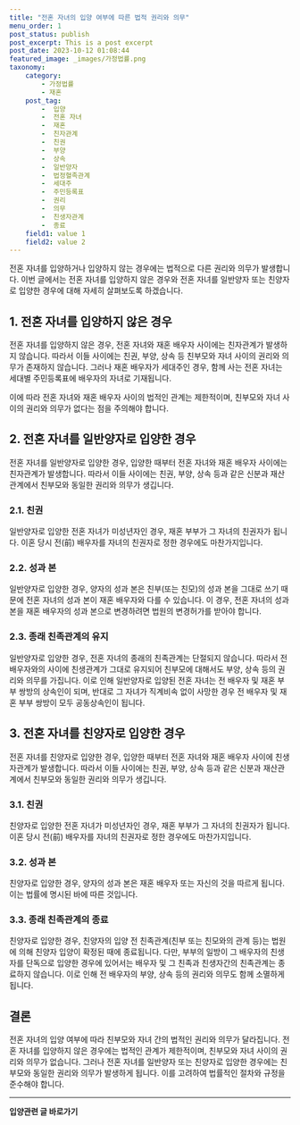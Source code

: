 ```yaml
---
title: "전혼 자녀의 입양 여부에 따른 법적 권리와 의무"
menu_order: 1
post_status: publish
post_excerpt: This is a post excerpt
post_date: 2023-10-12 01:08:44
featured_image: _images/가정법률.png
taxonomy:
    category:
        - 가정법률
        - 재혼
    post_tag:
        -  입양
        -  전혼 자녀
        -  재혼
        -  친자관계
        -  친권
        -  부양
        -  상속
        -  일반양자
        -  법정혈족관계
        -  세대주
        -  주민등록표
        -  권리
        -  의무
        -  친생자관계
        -  종료
    field1: value 1
    field2: value 2
---
```



전혼 자녀를 입양하거나 입양하지 않는 경우에는 법적으로 다른 권리와 의무가 발생합니다. 이번 글에서는 전혼 자녀를 입양하지 않은 경우와 전혼 자녀를 일반양자 또는 친양자로 입양한 경우에 대해 자세히 살펴보도록 하겠습니다.

## 1. 전혼 자녀를 입양하지 않은 경우

전혼 자녀를 입양하지 않은 경우, 전혼 자녀와 재혼 배우자 사이에는 친자관계가 발생하지 않습니다. 따라서 이들 사이에는 친권, 부양, 상속 등 친부모와 자녀 사이의 권리와 의무가 존재하지 않습니다. 그러나 재혼 배우자가 세대주인 경우, 함께 사는 전혼 자녀는 세대별 주민등록표에 배우자의 자녀로 기재됩니다.

이에 따라 전혼 자녀와 재혼 배우자 사이의 법적인 관계는 제한적이며, 친부모와 자녀 사이의 권리와 의무가 없다는 점을 주의해야 합니다.

## 2. 전혼 자녀를 일반양자로 입양한 경우

전혼 자녀를 일반양자로 입양한 경우, 입양한 때부터 전혼 자녀와 재혼 배우자 사이에는 친자관계가 발생합니다. 따라서 이들 사이에는 친권, 부양, 상속 등과 같은 신분과 재산관계에서 친부모와 동일한 권리와 의무가 생깁니다.

### 2.1. 친권

일반양자로 입양한 전혼 자녀가 미성년자인 경우, 재혼 부부가 그 자녀의 친권자가 됩니다. 이혼 당시 전(前) 배우자를 자녀의 친권자로 정한 경우에도 마찬가지입니다.

### 2.2. 성과 본

일반양자로 입양한 경우, 양자의 성과 본은 친부(또는 친모)의 성과 본을 그대로 쓰기 때문에 전혼 자녀의 성과 본이 재혼 배우자와 다를 수 있습니다. 이 경우, 전혼 자녀의 성과 본을 재혼 배우자의 성과 본으로 변경하려면 법원의 변경허가를 받아야 합니다.

### 2.3. 종래 친족관계의 유지

일반양자로 입양한 경우, 전혼 자녀의 종래의 친족관계는 단절되지 않습니다. 따라서 전 배우자와의 사이에 친생관계가 그대로 유지되어 친부모에 대해서도 부양, 상속 등의 권리와 의무를 가집니다. 이로 인해 일반양자로 입양된 전혼 자녀는 전 배우자 및 재혼 부부 쌍방의 상속인이 되며, 반대로 그 자녀가 직계비속 없이 사망한 경우 전 배우자 및 재혼 부부 쌍방이 모두 공동상속인이 됩니다.

## 3. 전혼 자녀를 친양자로 입양한 경우

전혼 자녀를 친양자로 입양한 경우, 입양한 때부터 전혼 자녀와 재혼 배우자 사이에 친생자관계가 발생합니다. 따라서 이들 사이에는 친권, 부양, 상속 등과 같은 신분과 재산관계에서 친부모와 동일한 권리와 의무가 생깁니다.

### 3.1. 친권

친양자로 입양한 전혼 자녀가 미성년자인 경우, 재혼 부부가 그 자녀의 친권자가 됩니다. 이혼 당시 전(前) 배우자를 자녀의 친권자로 정한 경우에도 마찬가지입니다.

### 3.2. 성과 본

친양자로 입양한 경우, 양자의 성과 본은 재혼 배우자 또는 자신의 것을 따르게 됩니다. 이는 법률에 명시된 바에 따른 것입니다.

### 3.3. 종래 친족관계의 종료

친양자로 입양한 경우, 친양자의 입양 전 친족관계(친부 또는 친모와의 관계 등)는 법원에 의해 친양자 입양이 확정된 때에 종료됩니다. 다만, 부부의 일방이 그 배우자의 친생자를 단독으로 입양한 경우에 있어서는 배우자 및 그 친족과 친생자간의 친족관계는 종료하지 않습니다. 이로 인해 전 배우자의 부양, 상속 등의 권리와 의무도 함께 소멸하게 됩니다.

## 결론

전혼 자녀의 입양 여부에 따라 친부모와 자녀 간의 법적인 권리와 의무가 달라집니다. 전혼 자녀를 입양하지 않은 경우에는 법적인 관계가 제한적이며, 친부모와 자녀 사이의 권리와 의무가 없습니다. 그러나 전혼 자녀를 일반양자 또는 친양자로 입양한 경우에는 친부모와 동일한 권리와 의무가 발생하게 됩니다. 이를 고려하여 법률적인 절차와 규정을 준수해야 합니다.


<!-- wp:separator -->
<hr class="wp-block-separator has-alpha-channel-opacity"/>
<!-- /wp:separator -->
<!-- wp:group {"backgroundColor":"base","layout":{"type":"constrained"}} -->
<div class="wp-block-group has-base-background-color has-background">
<!-- wp:paragraph {"align":"center","fontSize":"large"} -->
<p class="has-text-align-center has-large-font-size"><strong>입양관련 글 바로가기</strong></p>
<!-- /wp:paragraph -->


<!-- wp:latest-posts{"categories": [{"id": 1407, "count": 100, "description": "", "link": "https://uknowlaw.com/category/https://uknowlaw.com/category/%ec%9e%85%ec%96%91//", "name": "입양", "slug": "입양", "taxonomy": "category", "parent": 0, "meta": [],"_links":{"self":[{"href":"https://uknowlaw.com/wp-json/wp/v2/categories/1407"}],"collection":[{"href":"https://uknowlaw.com/wp-json/wp/v2/categories"}],"about":[{"href":"https://uknowlaw.com/wp-json/wp/v2/taxonomies/category"}],"wp:post_type":[{"href":"https://uknowlaw.com/wp-json/wp/v2/posts?categories=1407"}],"curies":[{"name":"wp","href":"https://api.w.org/{rel}","templated":true}]}}],"postsToShow":100,"excerptLength":28,"postLayout":"grid","columns":2,"featuredImageAlign":"left","featuredImageSizeSlug":"large","fontSize":"medium"} /-->
</div>
<!-- /wp:group -->
    